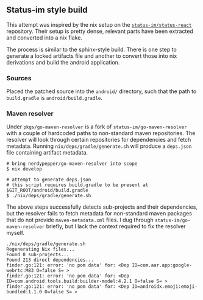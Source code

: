 ## Status-im style build

This attempt was inspired by the nix setup on the
[`status-im/status-react`](https://github.com/status-im/status-react)
repository. Their setup is pretty dense, relevant parts have been
extracted and converted into a nix flake.

The process is similar to the sphinx-style build. There is
one step to generate a locked artifacts file and another to
convert those into nix derivations and build the android
application.

### Sources

Placed the patched source into the `android/` directory,
such that the path to `build.gradle` is
`android/build.gradle`.

### Maven resolver

Under `pkgs/go-maven-resolver` is a fork of
`status-im/go-maven-resolver` with a couple of hardcoded
paths to non-standard maven repositories. The resolver will
look through certain repositories for dependencies and fetch
metadata. Running `nix/deps/gradle/generate.sh` will produce
a `deps.json` file containing artifact metadata.

```
# bring nerdypepper/go-maven-resolver into scope
$ nix develop

# attempt to generate deps.json
# this script requires build.gradle to be present at $GIT_ROOT/android/build.gradle
$ ./nix/deps/gradle/generate.sh
```

The above steps successfully detects sub-projects and their
dependencies, but the resolver fails to fetch metadata for
non-standard maven packages that do not provide
`maven-metadata.xml` files. I dug through
`status-im/go-maven-resolver` briefly, but I lack the
context required to fix the resolver myself.

```
./nix/deps/gradle/generate.sh
Regenerating Nix files...
Found 0 sub-projects...
Found 213 direct dependencies...
finder.go:121: error: 'no pom data' for: <Dep ID=com.aar.app:google-webrtc:M83 O=false S= >
finder.go:121: error: 'no pom data' for: <Dep ID=com.android.tools.build:builder-model:4.2.1 O=false S= >
finder.go:121: error: 'no pom data' for: <Dep ID=androidx.emoji:emoji-bundled:1.1.0 O=false S= >
```
